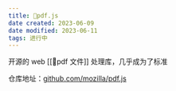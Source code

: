 ```yaml
---
title: 🤖pdf.js
date created: 2023-06-09
date modified: 2023-06-11
tags: 进行中
---
```


开源的 web [[🧐pdf 文件]] 处理库，几乎成为了标准

仓库地址：[github.com/mozilla/pdf.js](https://github.com/mozilla/pdf.js)